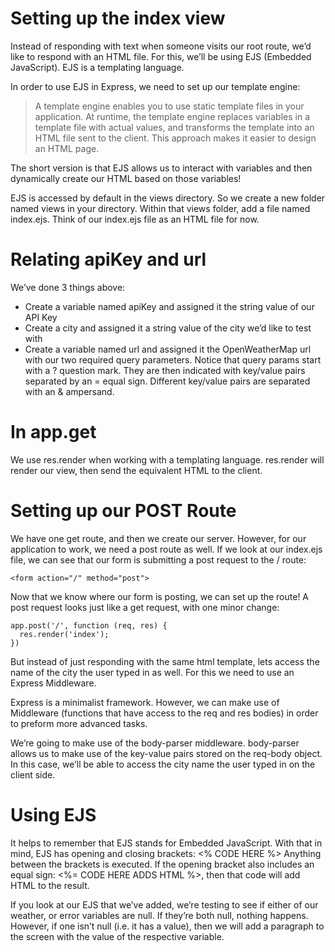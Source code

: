 # Setting up the index view
Instead of responding with text when someone visits our root route, we’d like to respond with an HTML file. For this, we’ll be using EJS (Embedded JavaScript). EJS is a templating language.

In order to use EJS in Express, we need to set up our template engine:

>A template engine enables you to use static template files in your application. At runtime, the template engine replaces variables in a template file with actual values, and transforms the template into an HTML file sent to the client. This approach makes it easier to design an HTML page.

The short version is that EJS allows us to interact with variables and then dynamically create our HTML based on those variables!

EJS is accessed by default in the views directory. So we create a new folder named views in your directory. Within that views folder, add a file named index.ejs. Think of our index.ejs file as an HTML file for now.

# Relating apiKey and url
We’ve done 3 things above:

* Create a variable named apiKey and assigned it the string value of our API Key
* Create a city and assigned it a string value of the city we’d like to test with
* Create a variable named url and assigned it the OpenWeatherMap url with our two required query parameters. Notice that query params start with a ? question mark. They are then indicated with key/value pairs separated by an = equal sign. Different key/value pairs are separated with an & ampersand.

# In app.get
We use res.render when working with a templating language. res.render will render our view, then send the equivalent HTML to the client.

# Setting up our POST Route
We have one get route, and then we create our server. However, for our application to work, we need a post route as well. If we look at our index.ejs file, we can see that our form is submitting a post request to the / route:

    <form action="/" method="post">

Now that we know where our form is posting, we can set up the route! A post request looks just like a get request, with one minor change:

    app.post('/', function (req, res) {
      res.render('index');
    })

But instead of just responding with the same html template, lets access the name of the city the user typed in as well. For this we need to use an Express Middleware.

Express is a minimalist framework. However, we can make use of Middleware (functions that have access to the req and res bodies) in order to preform more advanced tasks.

We’re going to make use of the body-parser middleware. body-parser allows us to make use of the key-value pairs stored on the req-body object. In this case, we’ll be able to access the city name the user typed in on the client side.

# Using EJS
It helps to remember that EJS stands for Embedded JavaScript. With that in mind, EJS has opening and closing brackets: <% CODE HERE %> Anything between the brackets is executed. If the opening bracket also includes an equal sign: <%= CODE HERE ADDS HTML %>, then that code will add HTML to the result.

If you look at our EJS that we’ve added, we’re testing to see if either of our weather, or error variables are null. If they’re both null, nothing happens. However, if one isn’t null (i.e. it has a value), then we will add a paragraph to the screen with the value of the respective variable.
